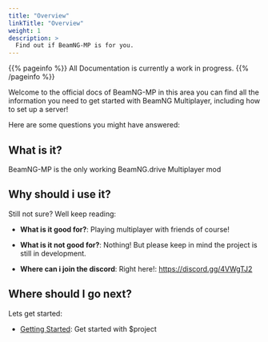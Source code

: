 ```yaml
---
title: "Overview"
linkTitle: "Overview"
weight: 1
description: >
  Find out if BeamNG-MP is for you.
---
```


{{% pageinfo %}}
All Documentation is currently a work in progress.
{{% /pageinfo %}}


Welcome to the official docs of BeamNG-MP in this area you can find all the information you need
to get started with BeamNG Multiplayer, including how to set up a server!

Here are some questions you might have answered:

## What is it?

BeamNG-MP is the only working BeamNG.drive Multiplayer mod

## Why should i use it?

Still not sure? Well keep reading: 

* **What is it good for?**: Playing multiplayer with friends of course!

* **What is it not good for?**: Nothing! But please keep in mind the project is still in development.

* **Where can i join the discord**: Right here!: https://discord.gg/4VWgTJ2 

## Where should I go next?

Lets get started:

* [Getting Started](/docs/getting-started/): Get started with $project

